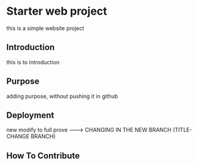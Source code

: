 # Starter web project

this is a simple website project
## Introduction

this is to introduction

## Purpose

adding purpose, without pushing it in github

## Deployment

new modify to full prove ---> CHANGING IN THE NEW BRANCH (TITLE-CHANGE BRANCH)

## How To Contribute